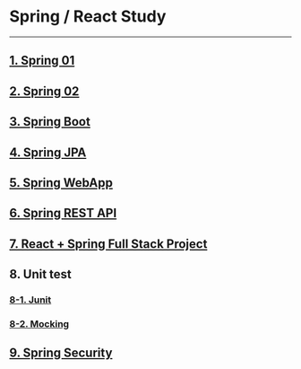 # Spring / React Study

--------


## [1. Spring 01](https://github.com/22sonamu/spring_boot/tree/master/spring_boot_01)

## [2. Spring 02](https://github.com/22sonamu/spring_boot/tree/master/spring_boot_02)

## [3. Spring Boot](https://github.com/22sonamu/spring_boot/tree/master/learn-spring-boot)

## [4. Spring JPA](https://github.com/22sonamu/spring_boot/tree/master/learn-jpa-and-hibernate)

## [5. Spring WebApp](https://github.com/22sonamu/spring_boot/tree/master/myfirstwebapp)

## [6. Spring REST API](https://github.com/22sonamu/spring_boot/tree/master/restful-web-services)

## [7. React + Spring Full Stack Project](https://github.com/22sonamu/spring_boot/tree/master/41-full-stack/01-frontend/todo-app)

## 8. Unit test

  ### [8-1. Junit](https://github.com/22sonamu/spring_boot/tree/master/junit-in-5-steps)

   ### [8-2. Mocking](https://github.com/22sonamu/spring_boot/tree/master/mockito-demo)


## [9. Spring Security](https://github.com/22sonamu/spring_boot/tree/master/learn-spring-sercurity)
